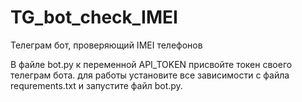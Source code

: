 # TG_bot_check_IMEI
Телеграм бот, проверяющий IMEI телефонов

В файле bot.py к переменной API_TOKEN присвойте токен своего телеграм бота.
для работы установите все зависимости с файла requrements.txt и запустите файл bot.py. 